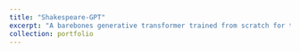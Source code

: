 ```yaml
---
title: "Shakespeare-GPT"
excerpt: "A barebones generative transformer trained from scratch for text generation. Generated text takes the form of Shakespearean style writing <br/><img src='/images/500x300.png'>"
collection: portfolio
---
```

<!-- This is an item in your portfolio. It can be have images or nice text. If you name the file .md, it will be parsed as markdown. If you name the file .html, it will be parsed as HTML.  -->
